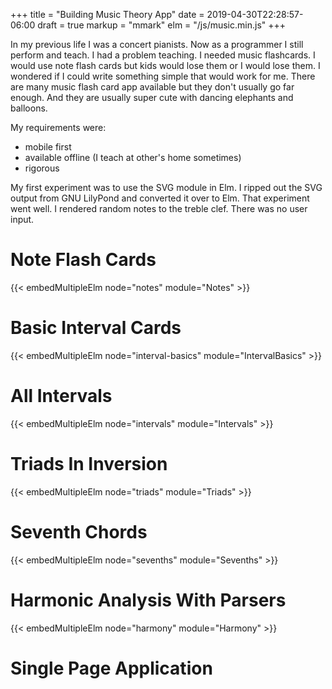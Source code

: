 +++
title = "Building Music Theory App"
date = 2019-04-30T22:28:57-06:00
draft = true
markup = "mmark"
elm = "/js/music.min.js"
+++

In my previous life I was a concert pianists. Now as a programmer I still perform and teach. I had a problem teaching. I needed music flashcards. I would use note flash cards but kids would lose them or I would lose them. I wondered if I could write something simple that would work for me. There are many music flash card app available but they don't usually go far enough. And they are usually super cute with dancing elephants and balloons.

My requirements were:

- mobile first
- available offline (I teach at other's home sometimes)
- rigorous

My first experiment was to use the SVG module in Elm. I ripped out the SVG output from GNU LilyPond and converted it over to Elm. That experiment went well. I rendered random notes to the treble clef. There was no user input.

# Note Flash Cards

{{< embedMultipleElm node="notes" module="Notes" >}}

# Basic Interval Cards

{{< embedMultipleElm node="interval-basics" module="IntervalBasics" >}}

# All Intervals

{{< embedMultipleElm node="intervals" module="Intervals" >}}

# Triads In Inversion

{{< embedMultipleElm node="triads" module="Triads" >}}

# Seventh Chords

{{< embedMultipleElm node="sevenths" module="Sevenths" >}}

# Harmonic Analysis With Parsers

{{< embedMultipleElm node="harmony" module="Harmony" >}}

# Single Page Application

